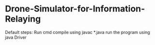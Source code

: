 # Drone-Simulator-for-Information-Relaying

Default steps:
Run cmd
compile using javac *.java
run the program using java Driver
